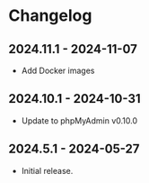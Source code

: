 # Changelog

## 2024.11.1 - 2024-11-07

- Add Docker images

## 2024.10.1 - 2024-10-31

- Update to phpMyAdmin v0.10.0

## 2024.5.1 - 2024-05-27

- Initial release.
